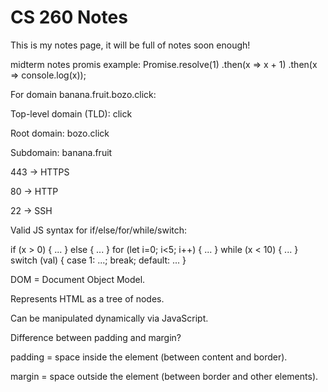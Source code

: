 # CS 260 Notes

This is my notes page, it will be full of notes soon enough!

midterm notes
promis example:
Promise.resolve(1)
  .then(x => x + 1)
  .then(x => console.log(x));

For domain banana.fruit.bozo.click:

Top-level domain (TLD): click

Root domain: bozo.click

Subdomain: banana.fruit

443 → HTTPS

80 → HTTP

22 → SSH

Valid JS syntax for if/else/for/while/switch:

if (x > 0) { ... } else { ... }
for (let i=0; i<5; i++) { ... }
while (x < 10) { ... }
switch (val) { case 1: ...; break; default: ... }

DOM = Document Object Model.

Represents HTML as a tree of nodes.

Can be manipulated dynamically via JavaScript.

Difference between padding and margin?

padding = space inside the element (between content and border).

margin = space outside the element (between border and other elements).



